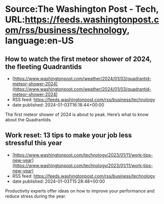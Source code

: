 # Source:The Washington Post - Tech, URL:https://feeds.washingtonpost.com/rss/business/technology, language:en-US

## How to watch the first meteor shower of 2024, the fleeting Quadrantids
 - [https://www.washingtonpost.com/weather/2024/01/03/quadrantid-meteor-shower-2024](https://www.washingtonpost.com/weather/2024/01/03/quadrantid-meteor-shower-2024)
 - RSS feed: https://feeds.washingtonpost.com/rss/business/technology
 - date published: 2024-01-03T16:18:44+00:00

The first meteor shower of 2024 is about to peak. Here’s what to know about the Quadrantids.

## Work reset: 13 tips to make your job less stressful this year
 - [https://www.washingtonpost.com/technology/2023/01/11/work-tips-new-year](https://www.washingtonpost.com/technology/2023/01/11/work-tips-new-year)
 - RSS feed: https://feeds.washingtonpost.com/rss/business/technology
 - date published: 2024-01-03T15:28:48+00:00

Productivity experts offer ideas on how to improve your performance and reduce stress during the year.

